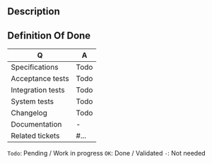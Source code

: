 ## Description

<!--
- Please fill in this template according to the PR you're about to submit.
- Replace this comment by a description of what your PR is solving.
- Bug fixes must be submitted against the lowest branch where they apply
  (lowest branches are regularly merged to upper ones so they get the fixes too).
- Features and deprecations must be submitted against the master branch.
-->

## Definition Of Done

| Q                 | A
| ------------------| ---
| Specifications    | Todo
| Acceptance tests  | Todo
| Integration tests | Todo
| System tests      | Todo
| Changelog         | Todo
| Documentation     | -
| Related tickets   | #... <!-- #-prefixed issue number(s), if any -->

`Todo`: Pending / Work in progress
`OK`: Done / Validated
`-`: Not needed
